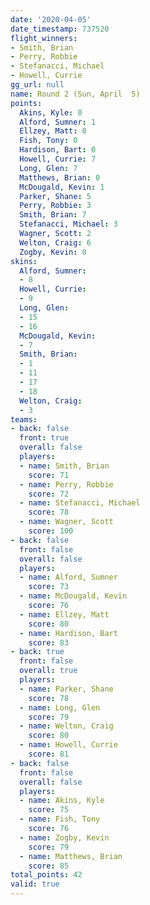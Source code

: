 ```yaml
---
date: '2020-04-05'
date_timestamp: 737520
flight_winners:
- Smith, Brian
- Perry, Robbie
- Stefanacci, Michael
- Howell, Currie
gg_url: null
name: Round 2 (Sun, April  5)
points:
  Akins, Kyle: 0
  Alford, Sumner: 1
  Ellzey, Matt: 0
  Fish, Tony: 0
  Hardison, Bart: 0
  Howell, Currie: 7
  Long, Glen: 7
  Matthews, Brian: 0
  McDougald, Kevin: 1
  Parker, Shane: 5
  Perry, Robbie: 3
  Smith, Brian: 7
  Stefanacci, Michael: 3
  Wagner, Scott: 2
  Welton, Craig: 6
  Zogby, Kevin: 0
skins:
  Alford, Sumner:
  - 8
  Howell, Currie:
  - 9
  Long, Glen:
  - 15
  - 16
  McDougald, Kevin:
  - 7
  Smith, Brian:
  - 1
  - 11
  - 17
  - 18
  Welton, Craig:
  - 3
teams:
- back: false
  front: true
  overall: false
  players:
  - name: Smith, Brian
    score: 71
  - name: Perry, Robbie
    score: 72
  - name: Stefanacci, Michael
    score: 78
  - name: Wagner, Scott
    score: 100
- back: false
  front: false
  overall: false
  players:
  - name: Alford, Sumner
    score: 73
  - name: McDougald, Kevin
    score: 76
  - name: Ellzey, Matt
    score: 80
  - name: Hardison, Bart
    score: 83
- back: true
  front: false
  overall: true
  players:
  - name: Parker, Shane
    score: 78
  - name: Long, Glen
    score: 79
  - name: Welton, Craig
    score: 80
  - name: Howell, Currie
    score: 81
- back: false
  front: false
  overall: false
  players:
  - name: Akins, Kyle
    score: 75
  - name: Fish, Tony
    score: 76
  - name: Zogby, Kevin
    score: 79
  - name: Matthews, Brian
    score: 85
total_points: 42
valid: true
---
```

